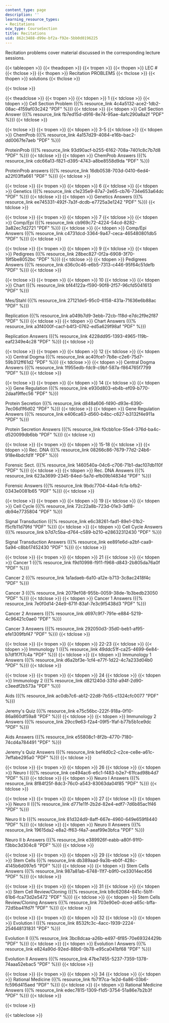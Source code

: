 ```yaml
---
content_type: page
description: ''
learning_resource_types:
- Recitations
ocw_type: CourseSection
title: Recitations
uid: 862c3488-d99e-bf2a-f92e-5bb0d0196225
---
```


Recitation problems cover material discussed in the corresponding lecture sessions.

{{< tableopen >}}
{{< theadopen >}}
{{< tropen >}}
{{< thopen >}}
LEC #
{{< thclose >}}
{{< thopen >}}
Recitation PROBLEMS
{{< thclose >}}
{{< thopen >}}
solutions
{{< thclose >}}

{{< trclose >}}

{{< theadclose >}}
{{< tropen >}}
{{< tdopen >}}
1
{{< tdclose >}}
{{< tdopen >}}
Cell Section Problem ({{% resource_link 4c4a5132-ace2-1db2-08ac-4159af03c242 "PDF" %}})
{{< tdclose >}}
{{< tdopen >}}
Cell Section Answer ({{% resource_link fb7ed15d-d916-8e74-95ae-4afc290a8a2f "PDF" %}})
{{< tdclose >}}

{{< trclose >}}
{{< tropen >}}
{{< tdopen >}}
3-5
{{< tdclose >}}
{{< tdopen >}}
ChemProb ({{% resource_link 4a157d29-4084-e16b-bac2-dd0067fe7aeb "PDF" %}})  
  
ProteinProb ({{% resource_link 93d90acf-b255-6162-708a-7401c8c7b7d8 "PDF" %}})
{{< tdclose >}}
{{< tdopen >}}
ChemProb Answers ({{% resource_link cdc66a13-f821-d395-4743-a8be8558d9da "PDF" %}})  
  
ProteinProb answers ({{% resource_link 16db0538-703d-0410-6ed4-a22f03ffa661 "PDF" %}})
{{< tdclose >}}

{{< trclose >}}
{{< tropen >}}
{{< tdopen >}}
6
{{< tdclose >}}
{{< tdopen >}}
Genetics ({{% resource_link c1e235e9-87a7-2e65-cb76-734e653a64dc "PDF" %}})
{{< tdclose >}}
{{< tdopen >}}
Genetics Answers ({{% resource_link ee745331-492f-7a3f-dcdb-e7725a3e1242 "PDF" %}})
{{< tdclose >}}

{{< trclose >}}
{{< tropen >}}
{{< tdopen >}}
7
{{< tdclose >}}
{{< tdopen >}}
Comp/Epi ({{% resource_link cb969c72-4224-54cd-8282-3a82ec7d2721 "PDF" %}})
{{< tdclose >}}
{{< tdopen >}}
Comp/Epi Answers ({{% resource_link c4731dcd-3364-9a47-ceca-465480801db5 "PDF" %}})
{{< tdclose >}}

{{< trclose >}}
{{< tropen >}}
{{< tdopen >}}
9
{{< tdclose >}}
{{< tdopen >}}
Pedigrees ({{% resource_link 28bec827-0f2a-6908-3f70-19f5be8052bc "PDF" %}})
{{< tdclose >}}
{{< tdopen >}}
Pedigrees Answers ({{% resource_link d36c0c46-e6b5-7313-c446-95f64c51defb "PDF" %}})
{{< tdclose >}}

{{< trclose >}}
{{< tropen >}}
{{< tdopen >}}
10
{{< tdclose >}}
{{< tdopen >}}
Chart ({{% resource_link bf44122a-f590-90f8-2f57-96cfd5041613 "PDF" %}})  
  
Mes/Stahl ({{% resource_link 27121de5-95c0-6158-431a-71636e6b88ac "PDF" %}})  
  
Replication ({{% resource_link a049b7d9-3ebb-72cb-118d-e7dc2f9e2f87 "PDF" %}})
{{< tdclose >}}
{{< tdopen >}}
Chart Answers ({{% resource_link a3f4000f-cacf-b4f3-0762-ed5a629f98af "PDF" %}})  
  
Replication Answers ({{% resource_link 4228dd95-1393-4965-119b-eaf2349e4c28 "PDF" %}})
{{< tdclose >}}

{{< trclose >}}
{{< tropen >}}
{{< tdopen >}}
12
{{< tdclose >}}
{{< tdopen >}}
Central Dogma ({{% resource_link ac40fce1-7b8e-c2e6-75d7-59b312ff61d2 "PDF" %}})
{{< tdclose >}}
{{< tdopen >}}
Central Dogma Answers ({{% resource_link 1f955edb-fdc9-c9bf-587a-f864765f7799 "PDF" %}})
{{< tdclose >}}

{{< trclose >}}
{{< tropen >}}
{{< tdopen >}}
14
{{< tdclose >}}
{{< tdopen >}}
Gene Regulation ({{% resource_link e930d803-eb4b-ef09-b770-2daaf9ffec56 "PDF" %}})  
  
Protein Secretion ({{% resource_link d848a606-f490-d93e-6390-7ec06d1f6d02 "PDF" %}})
{{< tdclose >}}
{{< tdopen >}}
Gene Regulation Answers ({{% resource_link e406ca63-d560-b4bc-c627-b3132f4e911a "PDF" %}})  
  
Protein Secretion Answers ({{% resource_link f0cbb1ce-55e4-376d-ba4c-d520099db6bb "PDF" %}})
{{< tdclose >}}

{{< trclose >}}
{{< tropen >}}
{{< tdopen >}}
15-18
{{< tdclose >}}
{{< tdopen >}}
Rec. DNA ({{% resource_link 08266c86-7679-77d2-24b6-918e4bdcfd1f "PDF" %}})  
  
Forensic Sect. ({{% resource_link 1460540a-04c6-c706-71b1-dac107db110f "PDF" %}})
{{< tdclose >}}
{{< tdopen >}}
Rec. DNA Answers ({{% resource_link 623a3699-2345-84ed-5a7d-efb09b14834d "PDF" %}})  
  
Forensic Answers ({{% resource_link 9bdc7704-44a4-fc1a-bfb2-0343e0081b65 "PDF" %}})
{{< tdclose >}}

{{< trclose >}}
{{< tropen >}}
{{< tdopen >}}
19
{{< tdclose >}}
{{< tdopen >}}
Cell Cycle ({{% resource_link 72c22a8b-723d-01e3-3df8-db94e7735804 "PDF" %}})  
  
Signal Transduction ({{% resource_link e6c38261-fad1-89e1-01b2-f5cfb11d79fd "PDF" %}})
{{< tdclose >}}
{{< tdopen >}}
Cell Cycle Answers ({{% resource_link b7d7c5ba-d764-c589-b210-e28632312430 "PDF" %}})  
  
Signal Transduction Answers ({{% resource_link ee891e6d-a2bf-caa9-5a94-c8bb17452430 "PDF" %}})
{{< tdclose >}}

{{< trclose >}}
{{< tropen >}}
{{< tdopen >}}
21
{{< tdclose >}}
{{< tdopen >}}
Cancer 1 ({{% resource_link f9d10998-f911-f968-d843-2b805da76a0f "PDF" %}})  
  
Cancer 2 ({{% resource_link 1a1adaeb-6a10-a12e-b713-3c8ac2418f4c "PDF" %}})  
  
Cancer 3 ({{% resource_link 2079ef08-955b-0059-38de-1b3bedb23050 "PDF" %}})
{{< tdclose >}}
{{< tdopen >}}
Cancer 1 Answers ({{% resource_link 7e0f0d14-24e9-671f-83af-7e3c9f5438d3 "PDF" %}})  
  
Cancer 2 Answers ({{% resource_link d697c9f7-791e-e884-5219-4c96421c0ae0 "PDF" %}})  
  
Cancer 3 Answers ({{% resource_link 292050d3-35d0-beb1-af95-efe1309fbf47 "PDF" %}})
{{< tdclose >}}

{{< trclose >}}
{{< tropen >}}
{{< tdopen >}}
22-23
{{< tdclose >}}
{{< tdopen >}}
Immunology 1 ({{% resource_link 49ddc51f-ca25-4699-6e84-b7df1f7f7c4a "PDF" %}})
{{< tdclose >}}
{{< tdopen >}}
Immunology 1 Answers ({{% resource_link d6a2bf3e-1cf4-e77f-1d22-4c7a233d04b0 "PDF" %}})
{{< tdclose >}}

{{< trclose >}}
{{< tropen >}}
{{< tdopen >}}
24
{{< tdclose >}}
{{< tdopen >}}
Immunology 2 ({{% resource_link d821240d-331d-a94f-2d90-c3eedf2b573a "PDF" %}})  
  
Aids ({{% resource_link ac0db7c6-ab12-22d8-7b55-c1324cfc0077 "PDF" %}})  
  
Jeremy's Quiz ({{% resource_link e75c56bc-222f-918a-0f10-86a860df59a8 "PDF" %}})
{{< tdclose >}}
{{< tdopen >}}
Immunology 2 Answers ({{% resource_link 29cc9e63-f2a4-09f5-1faf-b77b5b1ce9dc "PDF" %}})  
  
Aids Answers ({{% resource_link e55808c1-8f2b-4770-7180-74cd4a784491 "PDF" %}})  
  
Jeremy's Quiz Answers ({{% resource_link bef4d0c2-c2ce-ce8e-a61c-7effabe295a0 "PDF" %}})
{{< tdclose >}}

{{< trclose >}}
{{< tropen >}}
{{< tdopen >}}
26
{{< tdclose >}}
{{< tdopen >}}
Neuro I ({{% resource_link ce494ac6-e6c1-f483-b2e7-61fcad98b4d7 "PDF" %}})
{{< tdclose >}}
{{< tdopen >}}
Neuro I Answers ({{% resource_link 8f84f25f-8dc3-76c0-a543-83063da04f85 "PDF" %}})
{{< tdclose >}}

{{< trclose >}}
{{< tropen >}}
{{< tdopen >}}
27
{{< tdclose >}}
{{< tdopen >}}
Neuro II ({{% resource_link d771e11f-2b2d-82e4-edf7-7d6b85ac1f46 "PDF" %}})  
  
Neuro II b ({{% resource_link 81d324d9-8aff-667e-4960-649e659f8440 "PDF" %}})
{{< tdclose >}}
{{< tdopen >}}
Neuro II Answers ({{% resource_link 19615da2-e8a2-ff63-f4a7-aeaf99e3bfca "PDF" %}})  
  
Neuro II b Answers ({{% resource_link e389926f-eabb-a80f-91f0-f3bbc3d304c8 "PDF" %}})
{{< tdclose >}}

{{< trclose >}}
{{< tropen >}}
{{< tdopen >}}
29
{{< tdclose >}}
{{< tdopen >}}
Stem Cells ({{% resource_link db389aad-9a3b-eb0f-428c-4145b6d097e5 "PDF" %}})
{{< tdclose >}}
{{< tdopen >}}
Stem Cells Answers ({{% resource_link 987a81ab-6748-11f7-b9f0-ce33014ec456 "PDF" %}})
{{< tdclose >}}

{{< trclose >}}
{{< tropen >}}
{{< tdopen >}}
31
{{< tdclose >}}
{{< tdopen >}}
Stem Cell Review/Cloning ({{% resource_link b9c62084-841c-5b1f-61b6-fca73d2e5472 "PDF" %}})
{{< tdclose >}}
{{< tdopen >}}
Stem Cells Review/Cloning Answers ({{% resource_link 703e90e0-dced-a65c-bffa-72d5ba41fd7f "PDF" %}})
{{< tdclose >}}

{{< trclose >}}
{{< tropen >}}
{{< tdopen >}}
32
{{< tdclose >}}
{{< tdopen >}}
Evolution I ({{% resource_link 8532fc3c-4acc-1939-2224-254648131831 "PDF" %}})  
  
Evolution II ({{% resource_link 3bc8dcaa-a26b-e497-6f85-70e69324429b "PDF" %}})
{{< tdclose >}}
{{< tdopen >}}
Evolution I Answers ({{% resource_link e824a90d-92ed-88b6-0b78-e95ca041bf68 "PDF" %}})  
  
Evolution II Answers ({{% resource_link 47be7455-5237-7359-1378-74aaa52ebac5 "PDF" %}})
{{< tdclose >}}

{{< trclose >}}
{{< tropen >}}
{{< tdopen >}}
34
{{< tdclose >}}
{{< tdopen >}}
Rational Medicine ({{% resource_link fb71f7ca-1e2d-6a86-03b6-fc596d415aed "PDF" %}})
{{< tdclose >}}
{{< tdopen >}}
Rational Medicine Answers ({{% resource_link edec7815-1309-f1d5-3754-51a86e7b2b3f "PDF" %}})
{{< tdclose >}}

{{< trclose >}}

{{< tableclose >}}